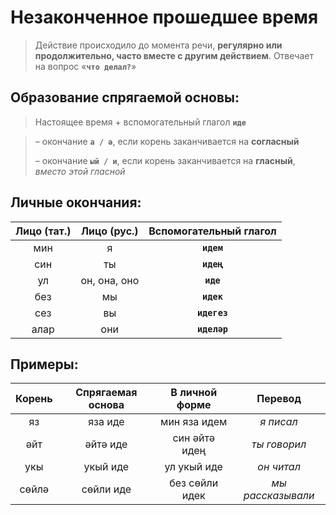 # Незаконченное прошедшее время

> Действие происходило до момента речи, **регулярно или продолжительно, часто вместе с другим действием**. Отвечает на вопрос «**`что делал?`**»

## Образование спрягаемой основы:

> Настоящее время + вспомогательный глагол **`иде`**

> – окончание **`а / ә`**, если корень заканчивается на **согласный**
>
> – окончание **`ый / и`**, если корень заканчивается на **гласный**, *вместо этой гласной*

## Личные окончания:

| Лицо (тат.) |	Лицо (рус.) |	Вспомогательный глагол |
|:-----------:|:-----------:|:----------------------:|
| мин  |	я            |	**`идем`**
| син  |	ты           |	**`идең`**
| ул   |	он, она, оно |	**`иде`**
| без  |	мы           |	**`идек`**
| сез  |	вы           |	**`идегез`**
| алар |	они          |	**`иделәр`**

## Примеры:

| Корень |	Спрягаемая основа |	В личной форме | Перевод |
|:------:|:------------------:|:--------------:|:-------:|
| яз  | яза иде	|	мин яза идем | *я писал* |
| әйт  |	әйтә иде |	син әйтә идең | *ты говорил* |
| укы   |	укый иде |	ул укый иде | *он читал* |
| сөйлә  |	сөйли иде |	без сөйли идек | *мы рассказывали* |